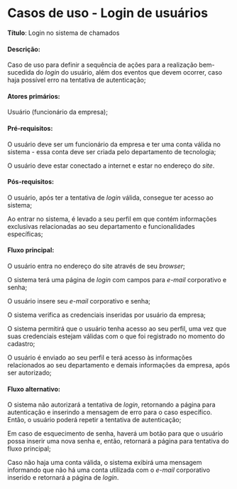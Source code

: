 # Casos de uso - Login de usuários

__Título__: Login no sistema de chamados

#### __Descrição__: 

Caso de uso para definir a sequência de ações para a realização bem-sucedida do _login_ do usuário, além dos eventos que devem ocorrer, caso haja possível erro na tentativa de autenticação;

#### __Atores primários__: 

Usuário (funcionário da empresa);

#### __Pré-requisitos__: 

O usuário deve ser um funcionário da empresa e ter uma conta válida no sistema - essa conta deve ser criada pelo departamento de tecnologia;

O usuário deve estar conectado a internet e estar no endereço do _site_. 

#### __Pós-requisitos__:

O usuário, após ter a tentativa de _login_ válida, consegue ter acesso ao sistema;

Ao entrar no sistema, é levado a seu perfil em que contém informações exclusivas relacionadas ao seu departamento e funcionalidades específicas;


#### __Fluxo principal__:

O usuário entra no endereço do site através de seu _browser_;

O sistema terá uma página de _login_ com campos para _e-mail_ corporativo e senha;

O usuário insere seu _e-mail_ corporativo e senha;

O sistema verifica as credenciais inseridas por usuário da empresa;

O sistema permitirá que o usuário tenha acesso ao seu perfil, uma vez que suas credenciais estejam válidas com o que foi registrado no momento do cadastro;

O usuário é enviado ao seu perfil e terá acesso às informações relacionados ao seu departamento e demais informações da empresa, após ser autorizado;

#### __Fluxo alternativo__:

O sistema não autorizará a tentativa de _login_, retornando a página para autenticação e inserindo a mensagem de erro para o caso específico. Então, o usuário poderá repetir a tentativa de autenticação;

Em caso de esquecimento de senha, haverá um botão para que o usuário possa inserir uma nova senha e, então, retornará a página para tentativa do fluxo principal;

Caso não haja uma conta válida, o sistema exibirá uma mensagem informando que não há uma conta utilizada com o _e-mail_ corporativo inserido e retornará a página de _login_. 